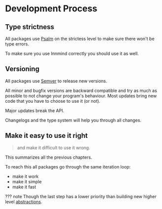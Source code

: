 # Development Process

## Type strictness

All packages use [Psalm](https://psalm.dev) on the strictess level to make sure there won't be type errors.

To make sure you use Innmind correctly you should use it as well.

## Versioning

All packages use [Semver](https://semver.org) to release new versions.

All minor and bugfix versions are backward compatible and try as much as possible to not change your program's behaviour. Most updates bring new code that you have to choose to use it (or not).

Major updates break the API.

Changelogs and the type system will help you through all changes.

## Make it easy to use it right

> and make it difficult to use it wrong.

This summarizes all the previous chapters.

To reach this all packages go through the same iteration loop:

- make it work
- make it simple
- make it fast

??? note
    Though the last step has a lower priority than building new higher level [abstractions](abstractions.md).
